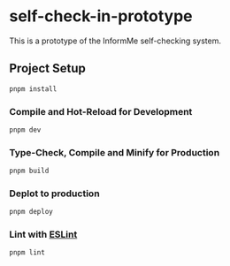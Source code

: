 # self-check-in-prototype

This is a prototype of the InformMe self-checking system.

## Project Setup

```sh
pnpm install
```

### Compile and Hot-Reload for Development

```sh
pnpm dev
```

### Type-Check, Compile and Minify for Production

```sh
pnpm build
```

### Deplot to production

```sh
pnpm deploy
```

### Lint with [ESLint](https://eslint.org/)

```sh
pnpm lint
```
